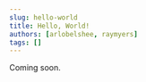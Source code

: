 ```yaml
---
slug: hello-world
title: Hello, World!
authors: [arlobelshee, raymyers]
tags: []
---
```


Coming soon.

<!-- truncate -->
